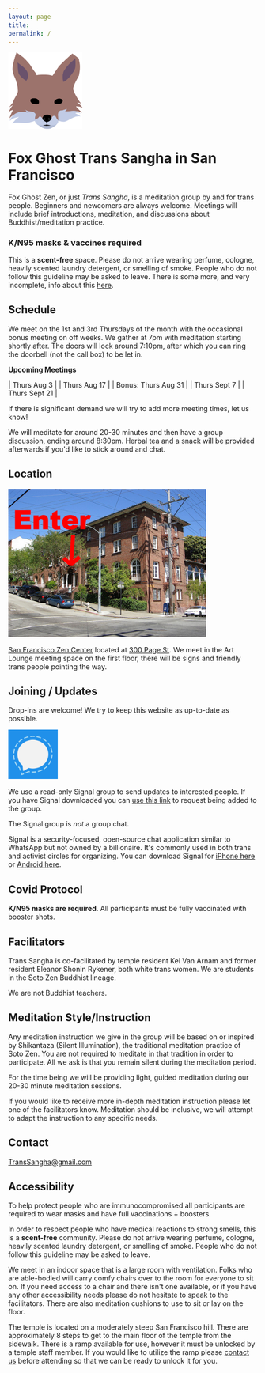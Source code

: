 ```yaml
---
layout: page
title:
permalink: /
---
```


<img src="images/fox-icon-bare.png" alt="an illustration of a ghostly fox, it's very spooky" width="150px"/>

# Fox Ghost Trans Sangha in San Francisco
Fox Ghost Zen, or just _Trans Sangha_, is a meditation group by and for trans people. Beginners and newcomers are always welcome. Meetings will include brief introductions, meditation, and discussions about Buddhist/meditation practice.

### **K/N95 masks & vaccines required**

This is a **scent-free** space. Please do not arrive wearing perfume, cologne, heavily scented laundry detergent, or smelling of smoke. People who do not follow this guideline may be asked to leave. There is some more, and very incomplete, info about this [here](https://eastbaymeditation.org/resources/fragrance-free-at-ebmc/).

## Schedule

We meet on the 1st and 3rd Thursdays of the month with the occasional bonus meeting on off weeks. We gather at 7pm with meditation starting shortly after. The doors will lock around 7:10pm, after which you can ring the doorbell (not the call box) to be let in.

**Upcoming Meetings**

| Thurs Aug 3   |
| Thurs Aug 17  |
| Bonus: Thurs Aug 31  |
| Thurs Sept 7  |
| Thurs Sept 21  |

If there is significant demand we will try to add more meeting times, let us know!

We will meditate for around 20-30 minutes and then have a group discussion, ending around 8:30pm. Herbal tea and a snack will be provided afterwards if you'd like to stick around and chat.

## Location
<img src="images/sfzc.jpg" alt="a photo of the meeting place with an arrow pointing to the entrance" width="400px"/>

[San Francisco Zen Center](https://sfzc.org) located at [300 Page St](https://goo.gl/maps/1tYkRHUwu3E2i5rz5). We meet in the Art Lounge meeting space on the first floor, there will be signs and friendly trans people pointing the way.

## Joining / Updates
Drop-ins are welcome! We try to keep this website as up-to-date as possible.

<img src="images/signal.png" alt="signal app logo" width="100px"/>

We use a read-only Signal group to send updates to interested people. If you have Signal downloaded you can [use this link](https://signal.group/#CjQKICYH4BMbBk2x0wwIzPQT26q-4Bv-f8yC493EyGR5WMuyEhCEzV1c3QgZEuN1McLCru51) to request being added to the group.

The Signal group is *not* a group chat.

Signal is a security-focused, open-source chat application similar to WhatsApp but not owned by a billionaire. It's commonly used in both trans and activist circles for organizing. You can download Signal for [iPhone here](https://apps.apple.com/us/app/signal-private-messenger/id874139669) or [Android here](https://play.google.com/store/apps/details?id=org.thoughtcrime.securesms).

## Covid Protocol
**K/N95 masks are required**. All participants must be fully vaccinated with booster shots.

## Facilitators
Trans Sangha is co-facilitated by temple resident Kei Van Arnam and former resident Eleanor Shonin Rykener, both white trans women. We are students in the Soto Zen Buddhist lineage.

We are not Buddhist teachers.

## Meditation Style/Instruction
Any meditation instruction we give in the group will be based on or inspired by Shikantaza (Silent Illumination), the traditional meditation practice of Soto Zen. You are not required to meditate in that tradition in order to participate. All we ask is that you remain silent during the meditation period.

For the time being we will be providing light, guided meditation during our 20-30 minute meditation sessions.

If you would like to receive more in-depth meditation instruction please let one of the facilitators know. Meditation should be inclusive, we will attempt to adapt the instruction to any specific needs.

## Contact
[TransSangha@gmail.com](mailto:transsangha@gmail.com)

## Accessibility

To help protect people who are immunocompromised all participants are required to wear masks and have full vaccinations + boosters.

In order to respect people who have medical reactions to strong smells, this is a **scent-free** community. Please do not arrive wearing perfume, cologne, heavily scented laundry detergent, or smelling of smoke. People who do not follow this guideline may be asked to leave.

We meet in an indoor space that is a large room with ventilation. Folks who are able-bodied will carry comfy chairs over to the room for everyone to sit on. If you need access to a chair and there isn't one available, or if you have any other accessibility needs please do not hesitate to speak to the facilitators. There are also meditation cushions to use to sit or lay on the floor.

The temple is located on a moderately steep San Francisco hill. There are approximately 8 steps to get to the main floor of the temple from the sidewalk. There is a ramp available for use, however it must be unlocked by a temple staff member. If you would like to utilize the ramp please [contact us](mailto:transsangha@gmail.com) before attending so that we can be ready to unlock it for you.

